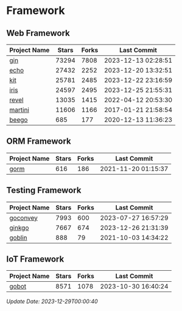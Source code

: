# Framework

## Web Framework
| Project Name | Stars | Forks | Last Commit |
| ------------ | ----- | ----- | ----------- |
| [gin](https://github.com/gin-gonic/gin) | 73294 | 7808 | 2023-12-13 02:28:51 |
| [echo](https://github.com/labstack/echo) | 27432 | 2252 | 2023-12-20 13:32:51 |
| [kit](https://github.com/go-kit/kit) | 25781 | 2485 | 2023-12-22 23:16:59 |
| [iris](https://github.com/kataras/iris) | 24597 | 2495 | 2023-12-25 21:55:31 |
| [revel](https://github.com/revel/revel) | 13035 | 1415 | 2022-04-12 20:53:30 |
| [martini](https://github.com/go-martini/martini) | 11606 | 1166 | 2017-01-21 21:58:54 |
| [beego](https://github.com/astaxie/beego) | 685 | 177 | 2020-12-13 11:36:23 |

## ORM Framework
| Project Name | Stars | Forks | Last Commit |
| ------------ | ----- | ----- | ----------- |
| [gorm](https://github.com/jinzhu/gorm) | 616 | 186 | 2021-11-20 01:15:37 |

## Testing Framework
| Project Name | Stars | Forks | Last Commit |
| ------------ | ----- | ----- | ----------- |
| [goconvey](https://github.com/smartystreets/goconvey) | 7993 | 600 | 2023-07-27 16:57:29 |
| [ginkgo](https://github.com/onsi/ginkgo) | 7667 | 674 | 2023-12-26 21:31:39 |
| [goblin](https://github.com/franela/goblin) | 888 | 79 | 2021-10-03 14:34:22 |

## IoT Framework
| Project Name | Stars | Forks | Last Commit |
| ------------ | ----- | ----- | ----------- |
| [gobot](https://github.com/hybridgroup/gobot) | 8571 | 1078 | 2023-10-30 16:40:24 |

*Update Date: 2023-12-29T00:00:40*